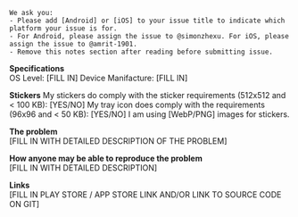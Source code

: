 ```
We ask you:
- Please add [Android] or [iOS] to your issue title to indicate which platform your issue is for.
- For Android, please assign the issue to @simonzhexu. For iOS, please assign the issue to @amrit-1901.
- Remove this notes section after reading before submitting issue.
```

**Specifications**  
OS Level: [FILL IN]
Device Manifacture: [FILL IN]

**Stickers**
My stickers do comply with the sticker requirements (512x512 and < 100 KB): [YES/NO]
My tray icon does comply with the requirements (96x96 and < 50 KB): [YES/NO]
I am using [WebP/PNG] images for stickers.

**The problem**  
[FILL IN WITH DETAILED DESCRIPTION OF THE PROBLEM]

**How anyone may be able to reproduce the problem**  
[FILL IN WITH DETAILED DESCRIPTION]

**Links**  
[FILL IN PLAY STORE / APP STORE LINK AND/OR LINK TO SOURCE CODE ON GIT]
